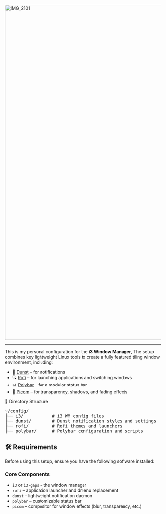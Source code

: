 <img width="1920" height="1080" alt="IMG_2101" src="https://github.com/user-attachments/assets/d78b2398-504a-419e-a878-87bcc635e260" />

___

This is my personal configuration for the **i3 Window Manager**, The setup combines key lightweight Linux tools to create a fully featured tiling window environment, including:

- 🔔 [Dunst](https://github.com/dunst-project/dunst) – for notifications
- 🔍 [Rofi](https://github.com/davatorium/rofi) – for launching applications and switching windows
- 📊 [Polybar](https://github.com/polybar/polybar) – for a modular status bar
- 💨 [Picom](https://github.com/yshui/picom) – for transparency, shadows, and fading effects


📁 Directory Structure
<pre>
~/config/
├── i3/           # i3 WM config files
├── dunst/        # Dunst notification styles and settings
├── rofi/         # Rofi themes and launchers
├── polybar/      # Polybar configuration and scripts
</pre>

## 🛠️ Requirements

Before using this setup, ensure you have the following software installed:

### Core Components

- `i3` or `i3-gaps` – the window manager
- `rofi` – application launcher and dmenu replacement
- `dunst` – lightweight notification daemon
- `polybar` – customizable status bar
- `picom` – compositor for window effects (blur, transparency, etc.) 